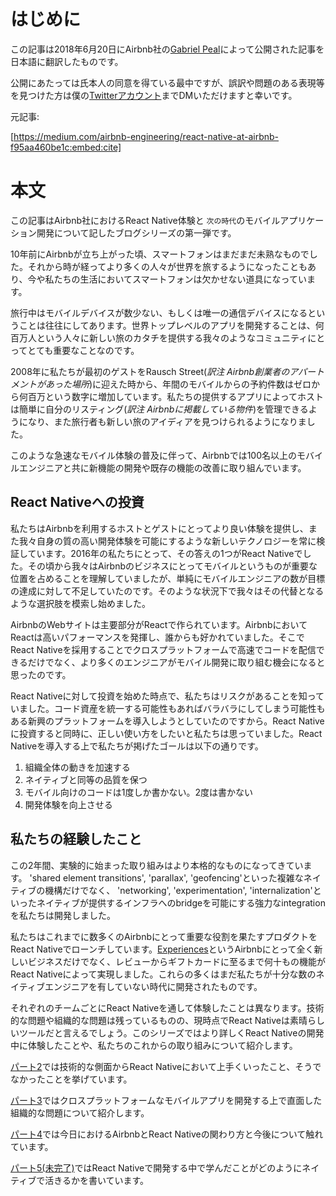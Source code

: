 # はじめに
この記事は2018年6月20日にAirbnb社の[Gabriel Peal](https://medium.com/@gpeal)によって公開された記事を日本語に翻訳したものです。

公開にあたっては氏本人の同意を得ている最中ですが、誤訳や問題のある表現等を見つけた方は僕の[Twitterアカウント](https://twitter.com/andoshin11)までDMいただけますと幸いです。

元記事:

[https://medium.com/airbnb-engineering/react-native-at-airbnb-f95aa460be1c:embed:cite]


# 本文
この記事はAirbnb社におけるReact Native体験と `次の時代`のモバイルアプリケーション開発について記したブログシリーズの第一弾です。

10年前にAirbnbが立ち上がった頃、スマートフォンはまだまだ未熟なものでした。それから時が経ってより多くの人々が世界を旅するようになったこともあり、今や私たちの生活においてスマートフォンは欠かせない道具になっています。

旅行中はモバイルデバイスが数少ない、もしくは唯一の通信デバイスになるということは往往にしてあります。世界トップレベルのアプリを開発することは、何百万人という人々に新しい旅のカタチを提供する我々のようなコミュニティにとってとても重要なことなのです。

2008年に私たちが最初のゲストをRausch Street(*訳注 Airbnb創業者のアパートメントがあった場所*)に迎えた時から、年間のモバイルからの予約件数はゼロから何百万という数字に増加しています。私たちの提供するアプリによってホストは簡単に自分のリスティング(*訳注 Airbnbに掲載している物件*)を管理できるようになり、また旅行者も新しい旅のアイディアを見つけられるようになりました。

このような急速なモバイル体験の普及に伴って、Airbnbでは100名以上のモバイルエンジニアと共に新機能の開発や既存の機能の改善に取り組んでいます。

## React Nativeへの投資
私たちはAirbnbを利用するホストとゲストにとってより良い体験を提供し、また我々自身の質の高い開発体験を可能にするような新しいテクノロジーを常に検証しています。2016年の私たちにとって、その答えの1つがReact Nativeでした。その頃から我々はAirbnbのビジネスにとってモバイルというものが重要な位置を占めることを理解していましたが、単純にモバイルエンジニアの数が目標の達成に対して不足していたのです。そのような状況下で我々はその代替となるような選択肢を模索し始めました。

AirbnbのWebサイトは主要部分がReactで作られています。AirbnbにおいてReactは高いパフォーマンスを発揮し、誰からも好かれていました。そこでReact Nativeを採用することでクロスプラットフォームで高速でコードを配信できるだけでなく、より多くのエンジニアがモバイル開発に取り組む機会になると思ったのです。

React Nativeに対して投資を始めた時点で、私たちはリスクがあることを知っていました。コード資産を統一する可能性もあればバラバラにしてしまう可能性もある新興のプラットフォームを導入しようとしていたのですから。React Nativeに投資すると同時に、正しい使い方をしたいと私たちは思っていました。React Nativeを導入する上で私たちが掲げたゴールは以下の通りです。


1. 組織全体の動きを加速する
2. ネイティブと同等の品質を保つ
3. モバイル向けのコードは1度しか書かない。2度は書かない
4. 開発体験を向上させる

## 私たちの経験したこと
この2年間、実験的に始まった取り組みはより本格的なものになってきています。 'shared element transitions', 'parallax', 'geofencing'といった複雑なネイティブの機構だけでなく、 'networking', 'experimentation', 'internalization'といったネイティブが提供するインフラへのbridgeを可能にする強力なintegrationを私たちは開発しました。

私たちはこれまでに数多くのAirbnbにとって重要な役割を果たすプロダクトをReact Nativeでローンチしています。[Experiences](https://www.airbnb.com/s/experiences)というAirbnbにとって全く新しいビジネスだけでなく、レビューからギフトカードに至るまで何十もの機能がReact Nativeによって実現しました。これらの多くはまだ私たちが十分な数のネイティブエンジニアを有していない時代に開発されたものです。

それぞれのチームごとにReact Nativeを通して体験したことは異なります。技術的な問題や組織的な問題は残っているものの、現時点でReact Nativeは素晴らしいツールだと言えるでしょう。このシリーズではより詳しくReact Nativeの開発中に体験したことや、私たちのこれからの取り組みについて紹介します。

[パート2](http://studio-andy.hatenablog.com/entry/react-native-at-airbnb-the-technology)では技術的な側面からReact Nativeにおいて上手くいったこと、そうでなかったことを挙げています。

[パート3](https://hotchemi.hateblo.jp/entry/2018/06/20/234054)ではクロスプラットフォームなモバイルアプリを開発する上で直面した組織的な問題について紹介します。

[パート4](http://studio-andy.hatenablog.com/entry/sunsetting-react-native)では今日におけるAirbnbとReact Nativeの関わり方と今後について触れています。

[パート5(未完了)]()ではReact Nativeで開発する中で学んだことがどのようにネイティブで活きるかを書いています。
